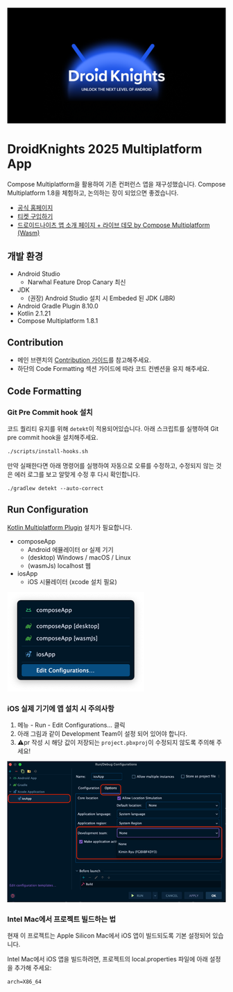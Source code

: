 ![header.png](docs/header.png)

# DroidKnights 2025 Multiplatform App

Compose Multiplatform을 활용하여 기존 컨퍼런스 앱을 재구성했습니다. Compose Multiplatform 1.8을 체험하고, 논의하는 장이 되었으면 좋겠습니다.

- [공식 홈페이지](https://www.droidknights.dev/)
- [티켓 구입하기](https://www.ticketa.co/events/1)
- [드로이드나이츠 앱 소개 페이지 + 라이브 데모 by Compose Multiplatform (Wasm)](https://droidknights.github.io/DroidKnightsApp/)

## 개발 환경
- Android Studio
  - Narwhal Feature Drop Canary 최신
- JDK
  - (권장) Android Studio 설치 시 Embeded 된 JDK (JBR)
- Android Gradle Plugin 8.10.0
- Kotlin 2.1.21
- Compose Multiplatform 1.8.1

## Contribution
- 메인 브랜치의 [Contribution 가이드](https://github.com/droidknights/DroidKnightsApp/blob/main/CONTRIBUTING.md)를 참고해주세요.
- 하단의 Code Formatting 섹션 가이드에 따라 코드 컨벤션을 유지 해주세요.

## Code Formatting
### Git Pre Commit hook 설치
코드 퀄리티 유지를 위해 `detekt`이 적용되어있습니다. 아래 스크립트를 실행하여 Git pre commit hook을 설치해주세요.
```sh
./scripts/install-hooks.sh
```
만약 실패한다면 아래 명령어를 실행하여 자동으로 오류를 수정하고, 수정되지 않는 것은 에러 로그를 보고 알맞게 수정 후 다시 확인합니다.

```
./gradlew detekt --auto-correct
```

## Run Configuration

[Kotlin Multiplatform Plugin](https://plugins.jetbrains.com/plugin/14936-kotlin-multiplatform) 설치가 필요합니다.

- composeApp
  - Android 에뮬레이터 or 실제 기기
  - (desktop) Windows / macOS / Linux
  - (wasmJs) localhost 웹
- iosApp
  - iOS 시뮬레이터 (xcode 설치 필요)

![Run Configuration](docs/run-configuration.png)

### iOS 실제 기기에 앱 설치 시 주의사항

1. 메뉴 - Run - Edit Configurations... 클릭
2. 아래 그림과 같이 Development Team이 설정 되어 있어야 합니다.
3. ⚠️pr 작성 시 해당 값이 저장되는 `project.pbxproj`이 수정되지 않도록 주의해 주세요!

![ios-developer-team.png](docs/ios-developer-team.png)

### Intel Mac에서 프로젝트 빌드하는 법

현재 이 프로젝트는 Apple Silicon Mac에서 iOS 앱이 빌드되도록 기본 설정되어 있습니다.

Intel Mac에서 iOS 앱을 빌드하려면, 프로젝트의 local.properties 파일에 아래 설정을 추가해 주세요:

```properties
arch=X86_64
```

